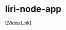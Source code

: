 # liri-node-app

[![Video Link]](https://drive.google.com/file/d/1Ybrl2LxChG0FpIX8X70rADanGLNYnWf2/view)


